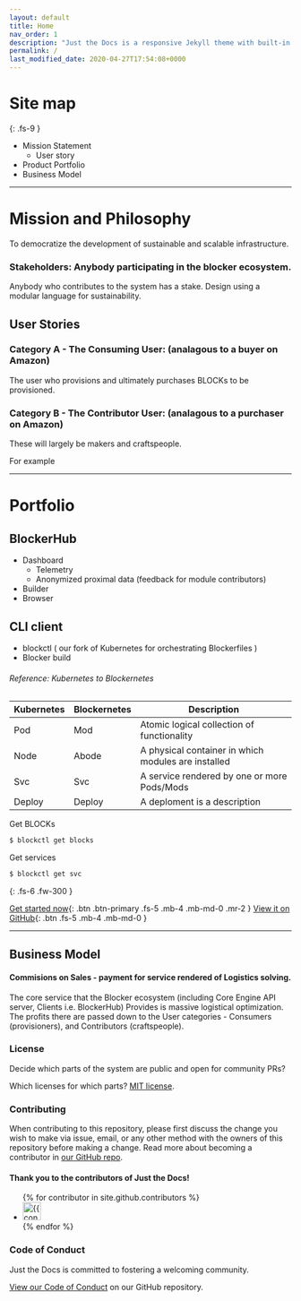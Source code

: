 ```yaml
---
layout: default
title: Home
nav_order: 1
description: "Just the Docs is a responsive Jekyll theme with built-in search that is easily customizable and hosted on GitHub Pages."
permalink: /
last_modified_date: 2020-04-27T17:54:08+0000
---
```


# Site map
{: .fs-9 }

+ Mission Statement
    + User story
+ Product Portfolio
+ Business Model


---
# Mission and Philosophy
To democratize the development of sustainable and scalable infrastructure.

### Stakeholders: Anybody participating in the blocker ecosystem.

Anybody who contributes to the system has a stake. Design using a modular language for sustainability.

## User Stories

### Category A - The Consuming User: (analagous to a buyer on Amazon)
The user who provisions and ultimately purchases BLOCKs to be provisioned.

### Category B - The Contributor User:  (analagous to a purchaser on Amazon)
These will largely be makers and craftspeople.

For example 



---

# Portfolio

## BlockerHub
+ Dashboard
    + Telemetry
    + Anonymized proximal data  (feedback for module contributors)
+ Builder
+ Browser

## CLI client
+ blockctl  ( our fork of Kubernetes for orchestrating Blockerfiles )
+ Blocker build

###### Reference: Kubernetes to Blockernetes

| Kubernetes | Blockernetes | Description |
|------------|--------------| ----------- |
| Pod        | Mod          | Atomic logical collection of functionality |
| Node       | Abode        | A physical container in which modules are installed |
| Svc        | Svc          | A service rendered by one or more Pods/Mods |
| Deploy     | Deploy       | A deploment is a description |

Get BLOCKs 
```bash
$ blockctl get blocks
```

Get services 
```bash
$ blockctl get svc
```





{: .fs-6 .fw-300 }

[Get started now](#getting-started){: .btn .btn-primary .fs-5 .mb-4 .mb-md-0 .mr-2 } [View it on GitHub](https://github.com/pmarsceill/just-the-docs){: .btn .fs-5 .mb-4 .mb-md-0 }

---

## Business Model

#### Commisions on Sales - payment for service rendered of Logistics solving.
The core service that the Blocker ecosystem (including Core Engine API server, Clients i.e. BlockerHub)
Provides is massive logistical optimization.  The profits there are passed down to the User categories -
Consumers (provisioners), and Contributors (craftspeople).



### License

Decide which parts of the system are public and open for community PRs?
 
 Which licenses for which parts?  [MIT license](https://github.com/pmarsceill/just-the-docs/tree/master/LICENSE.txt).

### Contributing

When contributing to this repository, please first discuss the change you wish to make via issue,
email, or any other method with the owners of this repository before making a change. Read more about becoming a contributor in [our GitHub repo](https://github.com/pmarsceill/just-the-docs#contributing).

#### Thank you to the contributors of Just the Docs!

<ul class="list-style-none">
{% for contributor in site.github.contributors %}
  <li class="d-inline-block mr-1">
     <a href="{{ contributor.html_url }}"><img src="{{ contributor.avatar_url }}" width="32" height="32" alt="{{ contributor.login }}"/></a>
  </li>
{% endfor %}
</ul>

### Code of Conduct

Just the Docs is committed to fostering a welcoming community.

[View our Code of Conduct](https://github.com/pmarsceill/just-the-docs/tree/master/CODE_OF_CONDUCT.md) on our GitHub repository.
